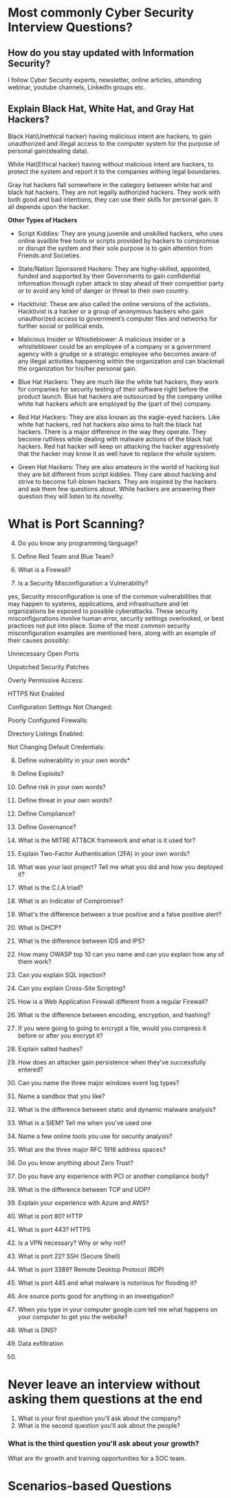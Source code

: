 # Most commonly Cyber Security Interview Questions?

## How do you stay updated with Information Security?
I follow Cyber Security experts, newsletter, online articles, attending webinar, youtube channels, LinkedIn groups etc.

## Explain Black Hat, White Hat, and Gray Hat Hackers?
Black Hat(Unethical hacker) having malicious intent are hackers, to gain unauthorized and illegal access to the computer system for the purpose of personal gain(stealing data).

White Hat(Ethical hacker) having without malicious intent are hackers, to protect the system and report it to the companies withing legal boundaries.

Gray hat hackers fall somewhere in the category between white hat and black hat hackers. They are not legally authorized hackers. They work with both good and bad intentions, they can use their skills for personal gain. It all depends upon the hacker.

**Other Types of Hackers** <br>
- Script Kiddies: They are young juvenile and unskilled hackers, who uses online availble free tools or scripts provided by hackers to compromise or disrupt the system and their sole purpose is to gain attention from Friends and Societies.

- State/Nation Sponsored Hackers: They are highy-skilled, appointed, funded and supported by their Governments to gain confidential information through cyber attack to stay ahead of their competitior party or to avoid any kind of danger or threat to their own country.

- Hacktivist: These are also called the online versions of the activists. Hacktivist is a hacker or a group of anonymous hackers who gain unauthorized access to government’s computer files and networks for further social or political ends.
  
- Malicious Insider or Whistleblower: A malicious insider or a whistleblower could be an employee of a company or a government agency with a grudge or a strategic employee who becomes aware of any illegal activities happening within the organization and can blackmail the organization for his/her personal gain.

- Blue Hat Hackers: They are much like the white hat hackers, they work for companies for security testing of their software right before the product launch. Blue hat hackers are outsourced by the company unlike white hat hackers which are employed by the (part of the) company.

- Red Hat Hackers: They are also known as the eagle-eyed hackers. Like white hat hackers, red hat hackers also aims to halt the black hat hackers. There is a major difference in the way they operate. They become ruthless while dealing with malware actions of the black hat hackers. Red hat hacker will keep on attacking the hacker aggressively that the hacker may know it as well have to replace the whole system.
  
- Green Hat Hackers: They are also amateurs in the world of hacking but they are bit different from script kiddies. They care about hacking and strive to become full-blown hackers. They are inspired by the hackers and ask them few questions about. While hackers are answering their question they will listen to its novelty.

# What is Port Scanning?

4. Do you know any programming language?

5. Define Red Team and Blue Team?

6. What is a Firewall?

7. Is a Security Misconfiguration a Vulnerability?

yes, Security misconfiguration is one of the common vulnerabilities that may happen to systems, applications, and infrastructure and let organizations be exposed to possible cyberattacks. These security misconfigurations involve human error, security settings overlooked, or best practices not put into place. Some of the most common security misconfiguration examples  are mentioned here, along with an example of their causes possibly:

Unnecessary Open Ports

Unpatched Security Patches

Overly Permissive Access:

HTTPS Not Enabled

Configuration Settings Not Changed:

Poorly Configured Firewalls:

Directory Listings Enabled:

Not Changing Default Credentials:

8. Define vulnerability in your own words*

9. Define Exploits?

10. Define risk in your own words?

11. Define threat in your own words?
12. Define Compliance?
13. Define Governance?

14. What is the MITRE ATT&CK framework and what is it used for?

15. Explain Two-Factor Authentication (2FA) in your own words?

16. What was your last project? Tell me what you did and how you deployed it?

17. What is the C.I.A triad?

18. What is an Indicator of Compromise?

19. What's the difference between a true positive and a false positive alert?

20. What is DHCP?

21. What is the difference between IDS and IPS?

22. How many OWASP top 10 can you name and can you explain how any of them work?

23. Can you explain SQL injection?

24. Can you explain Cross-Site Scripting?

25. How is a Web Application Firewall different from a regular Firewall?

26. What is the difference between encoding, encryption, and hashing?

27. If you were going to going to encrypt a file, would you compress it before or after you encrypt it?

28. Explain salted hashes?

29. How does an attacker gain persistence when they've successfully entered?

30. Can you name the three major windows event log types?

31. Name a sandbox that you like?

32. What is the difference between static and dynamic malware analysis?

33. What is a SIEM? Tell me when you've used one

34. Name a few online tools you use for security analysis?

35. What are the three major RFC 1918 address spaces?

36. Do you know anything about Zero Trust?

37. Do you have any experience with PCI or another compliance body?

38. What is the difference between TCP and UDP?

39. Explain your experience with Azure and AWS?

40. What is port 80?
HTTP
41. What is port 443?
HTTPS
42. Is a VPN necessary? Why or why not?

43. What is port 22?
SSH (Secure Shell)
44. What is port 3389?
Remote Desktop Protocol (RDP)
45. What is port 445 and what malware is notorious for flooding it?

46. Are source ports good for anything in an investigation?

47. When you type in your computer google.com tell me what happens on your computer to get you the website?

48. What is DNS?

49. Data exfiltration
50. 

# Never leave an interview without asking them questions at the end

1. What is your first question you'll ask about the company?
2. What is the second question you'll ask about the people?

### What is the third question you'll ask about your growth?
What are thr growth and training opportunities for a SOC team.
# Scenarios-based Questions
